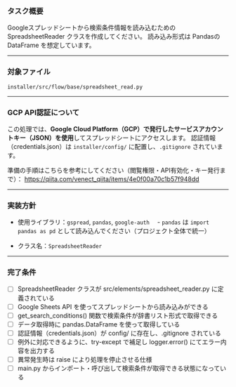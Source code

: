 ### タスク概要

Googleスプレッドシートから検索条件情報を読み込むための SpreadsheetReader クラスを作成してください。
読み込み形式は PandasのDataFrame を想定しています。

---

### 対象ファイル
`installer/src/flow/base/spreadsheet_read.py`

---

### GCP API認証について

この処理では、**Google Cloud Platform（GCP）で発行したサービスアカウントキー（JSON）を使用**してスプレッドシートにアクセスします。
認証情報（credentials.json）は `installer/config/` に配置し、`.gitignore` されています。

準備の手順はこちらを参考にしてください（閲覧権限・API有効化・キー発行まで）：
https://qiita.com/venect_qiita/items/4e0f00a70c1b57f948dd

---

### 実装方針

- 使用ライブラリ：`gspread`, `pandas`, `google-auth`
　- `pandas` は `import pandas as pd` として読み込んでください（プロジェクト全体で統一）

- クラス名：`SpreadsheetReader`

---


###  完了条件
- [ ] SpreadsheetReader クラスが src/elements/spreadsheet_reader.py に定義されている
- [ ] Google Sheets API を使ってスプレッドシートから読み込みができる
- [ ] get_search_conditions() 関数で検索条件が辞書リスト形式で取得できる
- [ ] データ取得時に pandas.DataFrame を使って取得している
- [ ] 認証情報（credentials.json）が config/ に存在し、.gitignore されている
- [ ] 例外に対応できるように、try-except で補足し logger.error() にてエラー内容を出力する
- [ ] 異常発生時は raise により処理を停止させる仕様
- [ ] main.py からインポート・呼び出して検索条件が取得できる状態になっている
